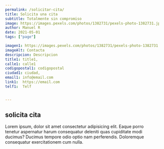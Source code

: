 ```yaml
---
permalink: /solicitar-cita/
title: Solicita una cita
subtitle: Totalmente sin compromiso
image: https://images.pexels.com/photos/1382731/pexels-photo-1382731.jpeg?auto=compress&cs=tinysrgb&dpr=1&w=500
author: Manuel R 
date: 2021-05-01
tags: ["page"]

imagen1: https://images.pexels.com/photos/1382731/pexels-photo-1382731.jpeg?auto=compress&cs=tinysrgb&dpr=1&w=500
imageAlt: Contacta
descripcion: Descripcion
title1: title1,
calle1: calle1
codigopostal1: codigopostal
ciudad1: ciudad,
email1: info@email.com
link1:  https://email.com
telf1:  Telf


---
```

## solicita cita
Lorem ipsum, dolor sit amet consectetur adipisicing elit. Eaque porro tenetur aspernatur harum consequatur deleniti quas cupiditate modi ducimus? Ducimus tempore odio optio nam perferendis. Doloremque consequatur exercitationem cum nulla.   
